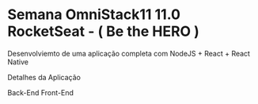 # Semana OmniStack11 11.0 RocketSeat - ( Be the HERO )
Desenvolviemto de uma aplicação completa com NodeJS + React + React Native

Detalhes da Aplicação

Back-End
Front-End
